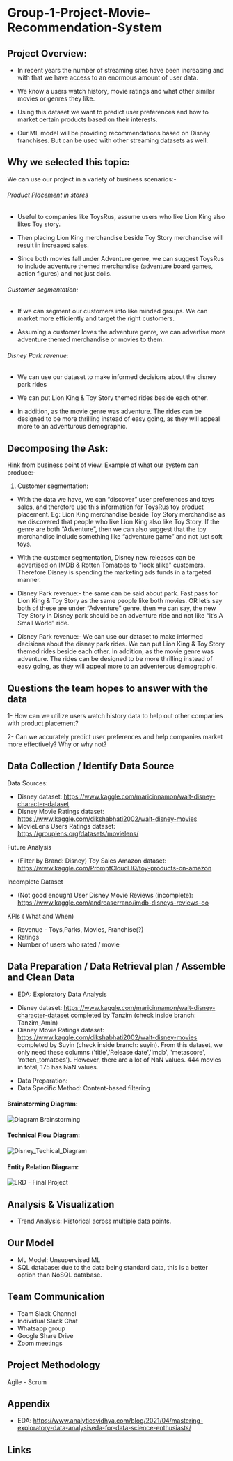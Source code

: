 # Group-1-Project-Movie-Recommendation-System

## Project Overview: 

- In recent years the number of streaming sites have been increasing and with that we have access to an enormous amount of user data. 

- We know a users watch history, movie ratings and what other similar movies or genres they like. 

- Using this dataset we want to predict user preferences and how to market certain products based on their interests. 

- Our ML model will be providing recommendations based on Disney franchises. But can be used with other streaming datasets as well.


## Why we selected this topic: 

We can use our project in a variety of business scenarios:-

###### Product Placement in stores
- Useful to companies like ToysRus, assume users who like Lion King also likes Toy story.

- Then placing Lion King merchandise beside Toy Story merchandise will result in increased sales. 

- Since both movies fall under Adventure genre, we can suggest ToysRus to include adventure themed merchandise (adventure board games, action figures) and not
just dolls.

###### Customer segmentation: 

- If we can segment our customers into like minded groups. We can market more efficiently and target the right customers.

- Assuming a customer loves the adventure genre, we can advertise more adventure themed merchandise or movies to them.

###### Disney Park revenue: 

- We can use our dataset to make informed decisions about the disney park rides 

- We can put Lion King & Toy Story themed rides beside each other. 

- In addition, as the movie genre was adventure. The rides can be designed to be more thrilling instead of easy going, as they will appeal more to an adventurous  demographic.


## Decomposing the Ask: 

Hink from business point of view. Example of what our system can produce:-

1. Customer segmentation:

* With the data we have, we can “discover” user preferences and toys sales, and therefore use this information for ToysRus toy product placement. Eg: Lion King merchandise beside Toy Story merchandise as we discovered that people who like Lion King also like Toy Story. If the genre are both “Adventure”, then we can also suggest that the toy merchandise include something like “adventure game” and not just soft toys.

* With the customer segmentation, Disney new releases can be advertised on IMDB & Rotten Tomatoes to "look alike" customers. Therefore Disney is spending the marketing ads funds in a targeted manner.

* Disney Park revenue:- the same can be said about park. Fast pass for Lion King & Toy Story as the same people like both movies. OR let’s say both of these are under “Adventure” genre, then we can say, the new Toy Story in Disney park should be an adventure ride and not like “It’s A Small World” ride.

* Disney Park revenue:- We can use our dataset to make informed decisions about the disney park rides. We can put Lion King & Toy Story themed rides beside each other. In addition, as the movie genre was adventure. The rides can be designed to be more thrilling instead of easy going, as they will appeal more to an adventerous demographic.

## Questions the team hopes to answer with the data

1- How can we utilize users watch history data to help out other companies with product placement?

2- Can we accurately predict user preferences and help companies market more effectively? Why or why not?


## Data Collection / Identify Data Source

Data Sources: 

- Disney dataset: https://www.kaggle.com/maricinnamon/walt-disney-character-dataset
- Disney Movie Ratings dataset: https://www.kaggle.com/dikshabhati2002/walt-disney-movies
- MovieLens Users Ratings dataset: https://grouplens.org/datasets/movielens/

Future Analysis
- (Filter by Brand: Disney) Toy Sales Amazon dataset: https://www.kaggle.com/PromptCloudHQ/toy-products-on-amazon

Incomplete Dataset
- (Not good enough) User Disney Movie Reviews (incomplete): https://www.kaggle.com/andreaserrano/imdb-disneys-reviews-oo

KPIs ( What and When)

- Revenue - Toys,Parks, Movies, Franchise(?)
- Ratings
- Number of users who rated / movie

## Data Preparation / Data Retrieval plan /  Assemble and Clean Data

- EDA: Exploratory Data Analysis
* Disney dataset: https://www.kaggle.com/maricinnamon/walt-disney-character-dataset completed by Tanzim (check inside branch: Tanzim_Amin)
* Disney Movie Ratings dataset: https://www.kaggle.com/dikshabhati2002/walt-disney-movies completed by Suyin (check inside branch: suyin). From this dataset, we only need these columns ('title','Release date','imdb', 'metascore', 'rotten_tomatoes'). However, there are a lot of NaN values. 444 movies in total, 175 has NaN values.

- Data Preparation:
- Data Specific Method: Content-based filtering

#### Brainstorming Diagram: 

![Diagram Brainstorming](https://user-images.githubusercontent.com/93067732/161170113-75ebb248-54ca-4963-b9bd-8930a1a5d5fe.JPG)

#### Technical Flow Diagram: 

![Disney_Techical_Diagram](https://user-images.githubusercontent.com/93067732/161170074-14f3234e-5f84-410b-b2b8-eabd703e5680.png)

#### Entity Relation Diagram: 

![ERD - Final Project ](https://user-images.githubusercontent.com/93067732/161170097-adc63260-ecbd-4b2b-8eba-1b360be93a0d.png)


## Analysis & Visualization

- Trend Analysis: Historical across multiple data points.

## Our Model

- ML Model: Unsupervised ML
- SQL database: due to the data being standard data, this is a better option than NoSQL database.

## Team Communication

- Team Slack Channel
- Individual Slack Chat
- Whatsapp group
- Google Share Drive
- Zoom meetings

## Project Methodology
Agile - Scrum

## Appendix
* EDA: https://www.analyticsvidhya.com/blog/2021/04/mastering-exploratory-data-analysiseda-for-data-science-enthusiasts/


## Links
